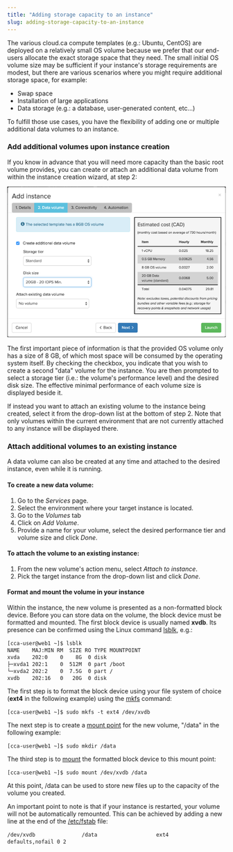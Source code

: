 ```yaml
---
title: "Adding storage capacity to an instance"
slug: adding-storage-capacity-to-an-instance
---
```



The various cloud.ca compute templates (e.g.: Ubuntu, CentOS) are deployed on a relatively small OS volume because we prefer that our end-users allocate the exact storage space that they need. The small initial OS volume size may be sufficient if your instance's storage requirements are modest, but there are various scenarios where you might require additional storage space, for example:

- Swap space
- Installation of large applications
- Data storage (e.g.: a database, user-generated content, etc...)

To fulfill those use cases, you have the flexibility of adding one or multiple additional data volumes to an instance.

### Add additional volumes upon instance creation
If you know in advance that you will need more capacity than the basic root volume provides, you can create or attach an additional data volume from within the instance creation wizard, at step 2:

![Additional volume](/assets/secondary-volume-en.png)

The first important piece of information is that the provided OS volume only has a size of 8 GB, of which most space will be consumed by the operating system itself. By checking the checkbox, you indicate that you wish to create a second "data" volume for the instance. You are then prompted to select a storage tier (i.e.: the volume's performance level) and the desired disk size. The effective minimal performance of each volume size is displayed beside it.

If instead you want to attach an existing volume to the instance being created, select it from the drop-down list at the bottom of step 2. Note that only volumes within the current environment that are not currently attached to any instance will be displayed there.

### Attach additional volumes to an existing instance
A data volume can also be created at any time and attached to the desired instance, even while it is running.

#### To create a new data volume:

1. Go to the *Services* page.
1. Select the environment where your target instance is located.
1. Go to the *Volumes* tab
1. Click on *Add Volume*.
1. Provide a name for your volume, select the desired performance tier and volume size and click *Done*.

#### To attach the volume to an existing instance:

1. From the new volume's action menu, select *Attach to instance*.
1. Pick the target instance from the drop-down list and click *Done*.

#### Format and mount the volume in your instance
Within the instance, the new volume is presented as a non-formatted block device. Before you can store data on the volume, the block device must be formatted and mounted. The first block device is usually named **xvdb**. Its presence can be confirmed using the Linux command [lsblk](http://manpages.courier-mta.org/htmlman8/lsblk.8.html), e.g.:

```
[cca-user@web1 ~]$ lsblk
NAME    MAJ:MIN RM  SIZE RO TYPE MOUNTPOINT
xvda    202:0    0    8G  0 disk
├─xvda1 202:1    0  512M  0 part /boot
└─xvda2 202:2    0  7.5G  0 part /
xvdb    202:16   0   20G  0 disk
```

The first step is to format the block device using your file system of choice (**ext4** in the following example) using the [mkfs](http://www.unixtutorial.org/2014/07/how-to-use-mkfs/) command:

```
[cca-user@web1 ~]$ sudo mkfs -t ext4 /dev/xvdb
```

The next step is to create a [mount point](http://www.linfo.org/mount_point.html) for the new volume, "/data" in the following example:

```
[cca-user@web1 ~]$ sudo mkdir /data
```

The third step is to [mount](http://www.linfo.org/mounting.html) the formatted block device to this mount point:

```
[cca-user@web1 ~]$ sudo mount /dev/xvdb /data
```

At this point, /data can be used to store new files up to the capacity of the volume you created.

An important point to note is that if your instance is restarted, your volume will not be automatically remounted. This can be achieved by adding a new line at the end of the [/etc/fstab](http://www.linfo.org/etc_fstab.html) file:

```
/dev/xvdb               /data                   ext4    defaults,nofail 0 2
```
